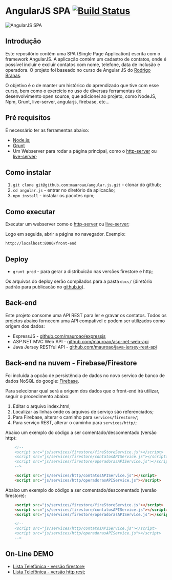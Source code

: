 # AngularJS SPA [![Build Status](https://travis-ci.org/mauroao/angular.js.svg?branch=master)](https://travis-ci.org/mauroao/angular.js)

![AngularJS SPA](https://raw.githubusercontent.com/mauroao/angular.js/master/docs/diagrama.draw.io.png)

## Introdução

Este repositório contém uma SPA (Single Page Application) escrita com o framework AngularJS.
A aplicação contém um cadastro de contatos, onde é possível incluir e excluir contatos com nome, telefone, data de inclusão e operadora.
O projeto foi baseado no curso de Angular JS do [Rodrigo Branas](https://www.youtube.com/user/rodrigobranas).

O objetivo é o de manter um histórico do aprendizado que tive com esse curso, bem como o exercício no uso de diversas ferramentas de desenvolvimento open source, que adicionei ao projeto, como NodeJS, Npm, Grunt, live-server, angularjs, firebase, etc...

## Pré requisitos

É necessário ter as ferramentas abaixo:

* [Node.js](https://nodejs.org/en/);
* [Grunt](https://gruntjs.com/)
* Um Webserver para rodar a página principal, como o [http-server](https://www.npmjs.com/package/http-server) ou [live-server](https://www.npmjs.com/package/live-server);

## Como instalar

1. `git clone git@github.com:mauroao/angular.js.git` - clonar do github;
2. `cd angular.js` - entrar no diretório da aplicacão;
3. `npm install` - instalar os pacotes npm;

## Como executar

Executar um webserver como o [http-server](https://www.npmjs.com/package/http-server) ou [live-server](https://www.npmjs.com/package/live-server);

Logo em seguida, abrir a página no navegador. Exemplo:

`http://localhost:8080/front-end`

## Deploy

* `grunt prod` - para gerar a distribuicão nas versões firestore e http;

 Os arquivos do deploy serão compilados para a pasta `docs/` (diretório padrão para publicacão no [github.io](https://github.io)).

## Back-end

Este projeto consome uma API REST para ler e gravar os contatos. Todos os projetos abaixo fornecem uma API compatível e podem ser utilizados como origem dos dados:

* ExpressJS - [github.com/mauroao/expressjs](https://github.com/mauroao/expressjs)
* ASP.NET MVC Web API - [github.com/mauroao/asp-net-web-api](https://github.com/mauroao/asp-net-web-api)
* Java Jersey RESTful API - [github.com/mauroao/java-jersey-rest-api](https://github.com/mauroao/java-jersey-rest-api)

## Back-end na nuvem - Firebase/Firestore

Foi incluída a opcão de persistência de dados no novo servico de banco de dados NoSQL do google: [Firebase](https://firebase.google.com).

Para selecionar qual será a origem dos dados que o front-end irá utilizar, seguir o procedimento abaixo:

1. Editar o arquivo index.html;
2. Localizar as linhas onde os arquivos de serviço são referenciados;
3. Para Firebase, alterar o caminho para `services/firestore/`;
4. Para serviço REST, alterar o caminho para `services/http/`;

Abaixo um exemplo do código a ser comentado/descomentado (versão http):

```html
	<!--
	<script src="js/services/firestore/fireStoreService.js"></script>
	<script src="js/services/firestore/contatosAPIService.js"></script>
	<script src="js/services/firestore/operadorasAPIService.js"></script>
	-->

	<script src="js/services/http/contatosAPIService.js"></script>
	<script src="js/services/http/operadorasAPIService.js"></script>	
```

Abaixo um exemplo do código a ser comentado/descomentado (versão firestore):

```html
	<script src="js/services/firestore/fireStoreService.js"></script>
	<script src="js/services/firestore/contatosAPIService.js"></script>
	<script src="js/services/firestore/operadorasAPIService.js"></script>

    <!--
	<script src="js/services/http/contatosAPIService.js"></script>
    <script src="js/services/http/operadorasAPIService.js"></script>	
    -->
```

## On-Line DEMO

* [Lista Telefônica - versão firestore](https://mauroao.github.io/angular.js/firestore);
* [Lista Telefônica - versão http rest](https://mauroao.github.io/angular.js/rest);

